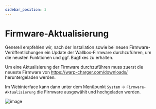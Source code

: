 ```yaml
---
sidebar_position: 3
---
```


# Firmware-Aktualisierung

Generell empfehlen wir, nach der Installation sowie bei neuen Firmware-Veröffentlichungen
ein Update der Wallbox-Firmware durchzuführen, um die neusten Funktionen und ggf.
Bugfixes zu erhalten.

Um eine Aktualisierung der Firmware durchzuführen muss zuerst die neueste 
Firmware von https://warp-charger.com/downloads/ heruntergeladen werden.

Im Webinterface kann dann unter dem Menüpunkt `System` -> `Firmware-Aktualisierung`
die Firmware ausgewählt und hochgeladen werden.

![image](/img/first_steps/firmware_update.png)